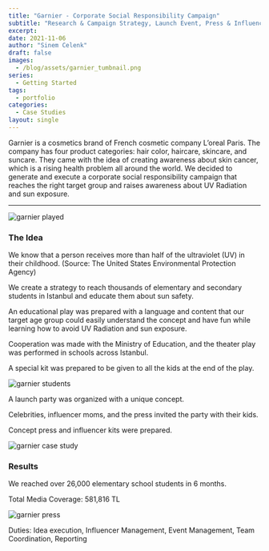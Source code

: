 ```yaml
---
title: "Garnier - Corporate Social Responsibility Campaign"
subtitle: "Research & Campaign Strategy, Launch Event, Press & Influencer Kits"
excerpt:
date: 2021-11-06
author: "Sinem Celenk"
draft: false
images:
  - /blog/assets/garnier_tumbnail.png
series:
  - Getting Started
tags:
  - portfolio
categories:
  - Case Studies
layout: single
---
```

Garnier is a cosmetics brand of French cosmetic company L’oreal Paris. The company has four product categories: hair color, haircare, skincare, and suncare. They came with the idea of creating awareness about skin cancer, which is a rising health problem all around the world. We decided to generate and execute a corporate social responsibility campaign that reaches the right target group and raises awareness about UV Radiation and sun exposure.

---
![garnier played](/blog/assets/garnier_played.JPG)


### The Idea 

We know that a person receives more than half of the ultraviolet (UV) in their childhood. (Source: The United States Environmental Protection Agency)

We create a strategy to reach thousands of elementary and secondary students in Istanbul and educate them about sun safety.

An educational play was prepared with a language and content that our target age group could easily understand the concept and have fun while learning how to avoid UV Radiation and sun exposure.

Cooperation was made with the Ministry of Education, and the theater play was performed in schools across Istanbul.

A special kit was prepared to be given to all the kids at the end of the play. 


![garnier students](/blog/assets/garnier_students.JPG)

A launch party was organized with a unique concept.

Celebrities, influencer moms, and the press invited the party with their kids.

Concept press and influencer kits were prepared.



![garnier case study](/blog/assets/garnier_case_study.jpg)

### Results 

We reached over 26,000 elementary school students in 6 months.

Total Media Coverage: 581,816 TL


![garnier press](/blog/assets/garnier_press.png)

Duties: Idea execution, Influencer Management, Event Management, Team Coordination, Reporting